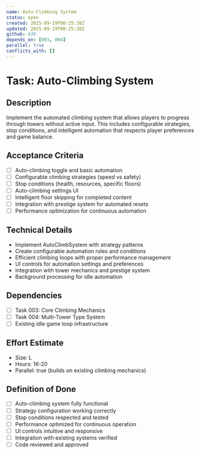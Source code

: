 ```yaml
---
name: Auto-Climbing System
status: open
created: 2025-09-19T00:25:38Z
updated: 2025-09-19T00:25:38Z
github: #30
depends_on: [003, 004]
parallel: true
conflicts_with: []
---
```


# Task: Auto-Climbing System

## Description
Implement the automated climbing system that allows players to progress through towers without active input. This includes configurable strategies, stop conditions, and intelligent automation that respects player preferences and game balance.

## Acceptance Criteria
- [ ] Auto-climbing toggle and basic automation
- [ ] Configurable climbing strategies (speed vs safety)
- [ ] Stop conditions (health, resources, specific floors)
- [ ] Auto-climbing settings UI
- [ ] Intelligent floor skipping for completed content
- [ ] Integration with prestige system for automated resets
- [ ] Performance optimization for continuous automation

## Technical Details
- Implement AutoClimbSystem with strategy patterns
- Create configurable automation rules and conditions
- Efficient climbing loops with proper performance management
- UI controls for automation settings and preferences
- Integration with tower mechanics and prestige system
- Background processing for idle automation

## Dependencies
- [ ] Task 003: Core Climbing Mechanics
- [ ] Task 004: Multi-Tower Type System
- [ ] Existing idle game loop infrastructure

## Effort Estimate
- Size: L
- Hours: 16-20
- Parallel: true (builds on existing climbing mechanics)

## Definition of Done
- [ ] Auto-climbing system fully functional
- [ ] Strategy configuration working correctly
- [ ] Stop conditions respected and tested
- [ ] Performance optimized for continuous operation
- [ ] UI controls intuitive and responsive
- [ ] Integration with existing systems verified
- [ ] Code reviewed and approved